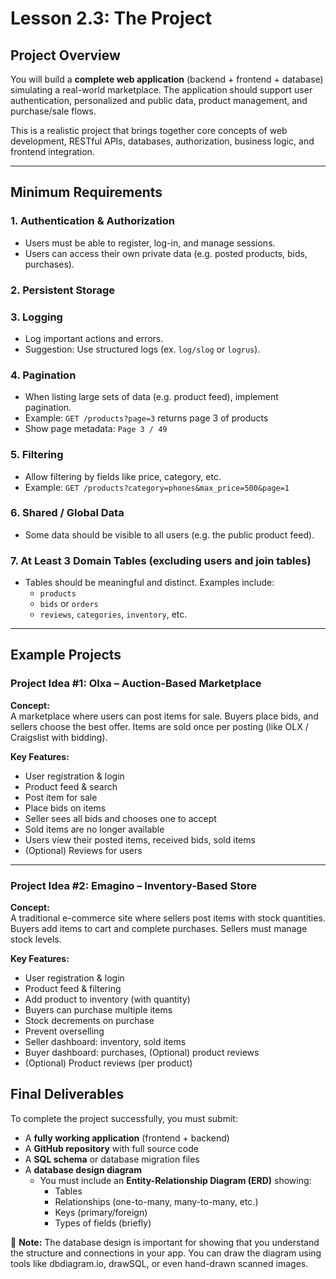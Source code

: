# Lesson 2.3: The Project

## Project Overview

You will build a **complete web application** (backend + frontend + database) simulating a real-world marketplace. The application should support user authentication, personalized and public data, product management, and purchase/sale flows.

This is a realistic project that brings together core concepts of web development, RESTful APIs, databases, authorization, business logic, and frontend integration.

---

## Minimum Requirements

### 1. Authentication & Authorization  
- Users must be able to register, log-in, and manage sessions.  
- Users can access their own private data (e.g. posted products, bids, purchases).  

### 2. Persistent Storage  

### 3. Logging  
- Log important actions and errors.  
- Suggestion: Use structured logs (ex. `log/slog` or `logrus`).  

### 4. Pagination  
- When listing large sets of data (e.g. product feed), implement pagination.  
- Example: `GET /products?page=3` returns page 3 of products  
- Show page metadata: `Page 3 / 49`  

### 5. Filtering
- Allow filtering by fields like price, category, etc. 
- Example: `GET /products?category=phones&max_price=500&page=1`  

### 6. Shared / Global Data  
- Some data should be visible to all users (e.g. the public product feed).  

### 7. At Least 3 Domain Tables (excluding users and join tables)  
- Tables should be meaningful and distinct. Examples include:  
  - `products`
  - `bids` or `orders`
  - `reviews`, `categories`, `inventory`, etc.

---

## Example Projects

### Project Idea #1: **Olxa** – Auction-Based Marketplace

**Concept:**  
A marketplace where users can post items for sale. Buyers place bids, and sellers choose the best offer. Items are sold once per posting (like OLX / Craigslist with bidding).

**Key Features:**
- User registration & login
- Product feed & search
- Post item for sale
- Place bids on items
- Seller sees all bids and chooses one to accept
- Sold items are no longer available
- Users view their posted items, received bids, sold items
- (Optional) Reviews for users

---

### Project Idea #2: **Emagino** – Inventory-Based Store

**Concept:**  
A traditional e-commerce site where sellers post items with stock quantities. Buyers add items to cart and complete purchases. Sellers must manage stock levels.

**Key Features:**
- User registration & login
- Product feed & filtering
- Add product to inventory (with quantity)
- Buyers can purchase multiple items
- Stock decrements on purchase
- Prevent overselling
- Seller dashboard: inventory, sold items
- Buyer dashboard: purchases, (Optional) product reviews
- (Optional) Product reviews (per product)

## Final Deliverables

To complete the project successfully, you must submit:

- A **fully working application** (frontend + backend)
- A **GitHub repository** with full source code
- A **SQL schema** or database migration files
- A **database design diagram**  
  - You must include an **Entity-Relationship Diagram (ERD)** showing:
    - Tables
    - Relationships (one-to-many, many-to-many, etc.)
    - Keys (primary/foreign)
    - Types of fields (briefly)

📌 **Note:** The database design is important for showing that you understand the structure and connections in your app. You can draw the diagram using tools like dbdiagram.io, drawSQL, or even hand-drawn scanned images.
